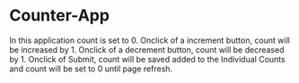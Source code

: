 # Counter-App
In this application count is set to 0. 
Onclick of a increment button, count will be increased by 1. 
Onclick of a decrement button, count will be decreased by 1. 
Onclick of Submit, count will be saved added to the Individual Counts and count will be set to 0 until page refresh.
